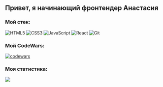 ##  Привет, я начинающий фронтендер Анастасия


### Мой стек:
![HTML5](https://img.shields.io/badge/html5-%23E34F26.svg?style=for-the-badge&logo=html5&logoColor=white) ![CSS3](https://img.shields.io/badge/css3-%231572B6.svg?style=for-the-badge&logo=css3&logoColor=white) ![JavaScript](https://img.shields.io/badge/javascript-%23323330.svg?style=for-the-badge&logo=javascript&logoColor=%23F7DF1E) ![React](https://img.shields.io/badge/react-%2320232a.svg?style=for-the-badge&logo=react&logoColor=%2361DAFB) ![Git](https://img.shields.io/badge/git-%23F05033.svg?style=for-the-badge&logo=git&logoColor=white)

### Мой CodeWars:
[![codewars](https://www.codewars.com/users/OpsError/badges/large)](https://www.codewars.com/users/OpsError)

### Моя статистика:
![](https://github-profile-summary-cards.vercel.app/api/cards/repos-per-language?OpsError&theme=vue)
